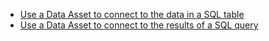 - [Use a Data Asset to connect to the data in a SQL table](docs/guides/connecting_to_your_data/fluent/database/how_to_connect_to_a_sql_table.md)
- [Use a Data Asset to connect to the results of a SQL query](docs/guides/connecting_to_your_data/fluent/database/how_to_connect_to_sql_data_using_a_query.md)